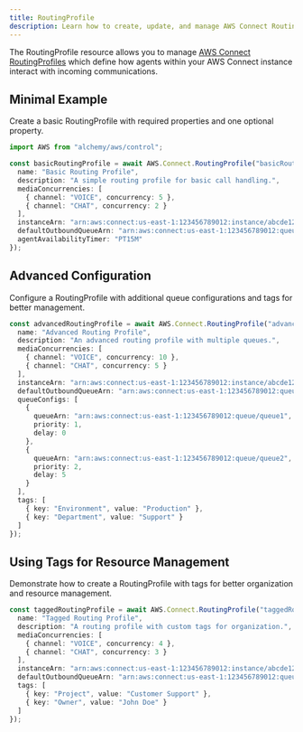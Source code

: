 ```yaml
---
title: RoutingProfile
description: Learn how to create, update, and manage AWS Connect RoutingProfiles using Alchemy Cloud Control.
---
```



The RoutingProfile resource allows you to manage [AWS Connect RoutingProfiles](https://docs.aws.amazon.com/connect/latest/userguide/) which define how agents within your AWS Connect instance interact with incoming communications.

## Minimal Example

Create a basic RoutingProfile with required properties and one optional property.

```ts
import AWS from "alchemy/aws/control";

const basicRoutingProfile = await AWS.Connect.RoutingProfile("basicRoutingProfile", {
  name: "Basic Routing Profile",
  description: "A simple routing profile for basic call handling.",
  mediaConcurrencies: [
    { channel: "VOICE", concurrency: 5 },
    { channel: "CHAT", concurrency: 2 }
  ],
  instanceArn: "arn:aws:connect:us-east-1:123456789012:instance/abcde12345",
  defaultOutboundQueueArn: "arn:aws:connect:us-east-1:123456789012:queue/xyz987654",
  agentAvailabilityTimer: "PT15M"
});
```

## Advanced Configuration

Configure a RoutingProfile with additional queue configurations and tags for better management.

```ts
const advancedRoutingProfile = await AWS.Connect.RoutingProfile("advancedRoutingProfile", {
  name: "Advanced Routing Profile",
  description: "An advanced routing profile with multiple queues.",
  mediaConcurrencies: [
    { channel: "VOICE", concurrency: 10 },
    { channel: "CHAT", concurrency: 5 }
  ],
  instanceArn: "arn:aws:connect:us-east-1:123456789012:instance/abcde12345",
  defaultOutboundQueueArn: "arn:aws:connect:us-east-1:123456789012:queue/xyz987654",
  queueConfigs: [
    {
      queueArn: "arn:aws:connect:us-east-1:123456789012:queue/queue1",
      priority: 1,
      delay: 0
    },
    {
      queueArn: "arn:aws:connect:us-east-1:123456789012:queue/queue2",
      priority: 2,
      delay: 5
    }
  ],
  tags: [
    { key: "Environment", value: "Production" },
    { key: "Department", value: "Support" }
  ]
});
```

## Using Tags for Resource Management

Demonstrate how to create a RoutingProfile with tags for better organization and resource management.

```ts
const taggedRoutingProfile = await AWS.Connect.RoutingProfile("taggedRoutingProfile", {
  name: "Tagged Routing Profile",
  description: "A routing profile with custom tags for organization.",
  mediaConcurrencies: [
    { channel: "VOICE", concurrency: 4 },
    { channel: "CHAT", concurrency: 3 }
  ],
  instanceArn: "arn:aws:connect:us-east-1:123456789012:instance/abcde12345",
  defaultOutboundQueueArn: "arn:aws:connect:us-east-1:123456789012:queue/xyz987654",
  tags: [
    { key: "Project", value: "Customer Support" },
    { key: "Owner", value: "John Doe" }
  ]
});
```

